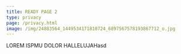 ```yaml
---
title: READY PAGE 2
type: privacy
page: /privacy.html
image: /img/24883564_1449534171810724_6897567578193867712_o.jpg
---
```

LOREM ISPMU DOLOR HALLELUJAHasd
